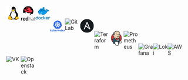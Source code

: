 <img align="left" alt="Linux" width="40px" src="https://raw.githubusercontent.com/github/explore/80688e429a7d4ef2fca1e82350fe8e3517d3494d/topics/linux/linux.png" />
<img align="left" alt="CentOS" width="40px" src="https://raw.githubusercontent.com/devicons/devicon/2809b567852a4648062a2d3e7c1c531367458c0b/icons/redhat/redhat-original-wordmark.svg" />
<img align="left" alt="Docker" width="40px" src="https://raw.githubusercontent.com/github/explore/80688e429a7d4ef2fca1e82350fe8e3517d3494d/topics/docker/docker.png" />
<br/><br/>
<img align="left" alt="Kubernetes" width="40px" src="https://raw.githubusercontent.com/devicons/devicon/2809b567852a4648062a2d3e7c1c531367458c0b/icons/kubernetes/kubernetes-plain-wordmark.svg" />
<img align="left" alt="GitLab" width="40px" src="https://cdn.worldvectorlogo.com/logos/gitlab.svg" />
<img align="left" alt="Ansible" width="40px" src="https://raw.githubusercontent.com/github/explore/80688e429a7d4ef2fca1e82350fe8e3517d3494d/topics/ansible/ansible.png" />
<br/><br/>
<img align="left" alt="Terraform" width="40px" src="https://icon.icepanel.io/Technology/svg/HashiCorp-Terraform.svg" />
<img align="left" alt="Jenkins" width="40px" src="https://raw.githubusercontent.com/github/explore/4546263bd5739353083c33dada43f8f31e7d1fd6/topics/jenkins/jenkins.png" />
<img align="left" alt="Prometheus" width="40px" src="https://pics.freeicons.io/uploads/icons/png/6813193821551942286-512.png" />
<br/><br/>
<img align="left" alt="Grafana" width="40px" src="https://pics.freeicons.io/uploads/icons/png/8135670941548141941-512.png" />
<img align="left" alt="Loki" width="40px" src="https://grafana.com/static/assets/img/blog/loki.png" />
<img align="left" alt="AWS" width="40px" src="https://cdn.iconscout.com/icon/free/png-256/aws-1869025-1583149.png" />
<br/><br/>
<img align="left" alt="VK" width="40px" src="https://upload.wikimedia.org/wikipedia/commons/a/a5/VK_Cloud.svg" />
<img align="left" alt="Openstack" width="40px" src="https://img.icons8.com/color/480/openstack.png" />
<br/><br/>
